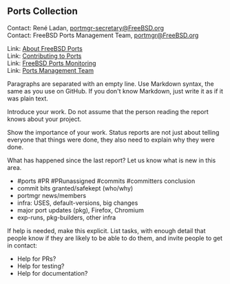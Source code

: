## Ports Collection ##

Contact: René Ladan, <portmgr-secretary@FreeBSD.org>  
Contact: FreeBSD Ports Management Team, <portmgr@FreeBSD.org>  

Link:	 [About FreeBSD Ports](https://www.FreeBSD.org/ports/)  
Link:	 [Contributing to Ports](https://www.freebsd.org/doc/en_US.ISO8859-1/articles/contributing/ports-contributing.html)  
Link:	 [FreeBSD Ports Monitoring](http://portsmon.freebsd.org/index.html)  
Link:	 [Ports Management Team](https://www.freebsd.org/portmgr/index.html)  

Paragraphs are separated with an empty line.  Use Markdown
syntax, the same as you use on GitHub.  If you don't know
Markdown, just write it as if it was plain text.

Introduce your work.  Do not assume that the person reading
the report knows about your project.

Show the importance of your work.  Status reports are not
just about telling everyone that things were done, they also
need to explain why they were done.

What has happened since the last report?  Let us know what
is new in this area.

  * #ports #PR #PRunassigned #commits #committers conclusion
  * commit bits granted/safekept (who/why)
  * portmgr news/members
  * infra: USES, default-versions, big changes
  * major port updates (pkg), Firefox, Chromium
  * exp-runs, pkg-builders, other infra

If help is needed, make this explicit.  List tasks, with enough
detail that people know if they are likely to be able to do them,
and invite people to get in contact:

  * Help for PRs?
  * Help for testing?
  * Help for documentation?
